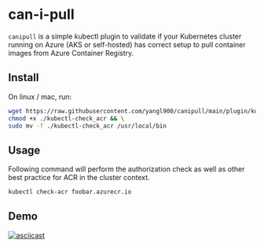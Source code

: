 # can-i-pull
`canipull` is a simple kubectl plugin to validate if your Kubernetes cluster running on Azure (AKS or self-hosted) has correct setup to pull container images from Azure Container Registry.

## Install
On linux / mac, run:

```bash
wget https://raw.githubusercontent.com/yangl900/canipull/main/plugin/kubectl-check_acr && \ 
chmod +x ./kubectl-check_acr && \
sudo mv -f ./kubectl-check_acr /usr/local/bin
```

## Usage
Following command will perform the authorization check as well as other best practice for ACR in the cluster context.
```bash
kubectl check-acr foobar.azurecr.io
```

## Demo
[![asciicast](https://asciinema.org/a/373337.svg)](https://asciinema.org/a/373337)
